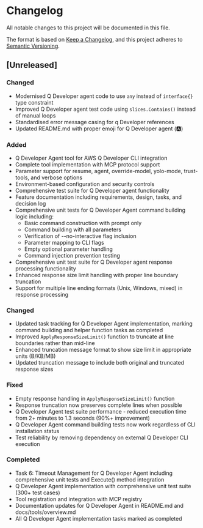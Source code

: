 # Changelog

All notable changes to this project will be documented in this file.

The format is based on [Keep a Changelog](https://keepachangelog.com/en/1.0.0/),
and this project adheres to [Semantic Versioning](https://semver.org/spec/v2.0.0.html).

## [Unreleased]

### Changed
- Modernised Q Developer agent code to use `any` instead of `interface{}` type constraint
- Improved Q Developer agent test code using `slices.Contains()` instead of manual loops
- Standardised error message casing for q Developer references
- Updated README.md with proper emoji for Q Developer agent (🅰️)

### Added
- Q Developer Agent tool for AWS Q Developer CLI integration
- Complete tool implementation with MCP protocol support
- Parameter support for resume, agent, override-model, yolo-mode, trust-tools, and verbose options
- Environment-based configuration and security controls
- Comprehensive test suite for Q Developer agent functionality
- Feature documentation including requirements, design, tasks, and decision log
- Comprehensive unit tests for Q Developer Agent command building logic including:
  - Basic command construction with prompt only
  - Command building with all parameters
  - Verification of --no-interactive flag inclusion
  - Parameter mapping to CLI flags
  - Empty optional parameter handling
  - Command injection prevention testing
- Comprehensive unit test suite for Q Developer agent response processing functionality
- Enhanced response size limit handling with proper line boundary truncation
- Support for multiple line ending formats (Unix, Windows, mixed) in response processing

### Changed
- Updated task tracking for Q Developer Agent implementation, marking command building and helper function tasks as completed
- Improved `ApplyResponseSizeLimit()` function to truncate at line boundaries rather than mid-line
- Enhanced truncation message format to show size limit in appropriate units (B/KB/MB)
- Updated truncation message to include both original and truncated response sizes

### Fixed
- Empty response handling in `ApplyResponseSizeLimit()` function
- Response truncation now preserves complete lines when possible
- Q Developer Agent test suite performance - reduced execution time from 2+ minutes to 1.3 seconds (90%+ improvement)
- Q Developer Agent command building tests now work regardless of CLI installation status
- Test reliability by removing dependency on external Q Developer CLI execution

### Completed
- Task 6: Timeout Management for Q Developer Agent including comprehensive unit tests and Execute() method integration
- Q Developer Agent implementation with comprehensive unit test suite (300+ test cases)
- Tool registration and integration with MCP registry
- Documentation updates for Q Developer Agent in README.md and docs/tools/overview.md
- All Q Developer Agent implementation tasks marked as completed